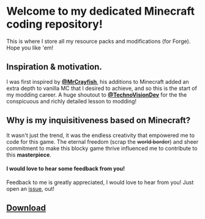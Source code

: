 # Welcome to my dedicated Minecraft coding repository!

This is where I store all my resource packs and modifications (for Forge). Hope you like 'em!

## Inspiration & motivation.

I was first inspired by <strong>[@MrCrayfish](https://github.com/MrCrayfish)</strong>, his additions to Minecraft added an extra depth to vanilla MC that I desired to achieve, and so this is the start of my modding career.
A huge shoutout to <strong>[@TechnoVisionDev](https://github.com/TechnoVisionDev)</strong> for the the conspicuous and richly detailed lesson to modding!

## Why is my inquisitiveness based on Minecraft?

It wasn't just the trend, it was the endless creativity that empowered me to code for this game. The eternal freedom (scrap the ~~world border~~)
and sheer commitment to make this blocky game thrive influenced me to contribute to this **masterpiece**.

#### I would love to hear some feedback from you!


Feedback to me is greatly appreciated, I would love to hear from you! Just open an [issue](https://github.com/SuperHarmony910/modification-builder/issues/new?assignees=SuperHarmony910&labels=new-feature&template=feature_request.md&title=[Feature]<what-you-want>),  out!


## [Download](https://github.com/SuperHarmony910/modification-builder/releases/v0.2.0-alpha)
